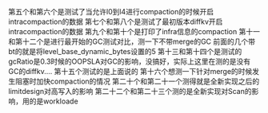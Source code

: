第五个和第六个是测试了当允许l0到l4进行compaction的时候开启intracompaction的数据
第七个和第八个是测试了最初版本diffkv开启intracompaction的数据
第九个和第十个是打印了infra信息的compaction
第十一和第十二个是进行最开始的GC测试对比，测一下不带merge的GC
前面的几个带bt的就是将level_base_dynamic_bytes设置的5
第十三和第十四个是测试的gcRatio是0.3时候的OOPSLA对GC的影响，没搞好，实际上这里在测的是没有GC的diffkv....
第十五个测试的是上面说的
第十六个想测一下针对merge的时候发生阻塞时加快compaction的情况
第二十个和第二十一个测得就是全新实现之后的limitdesign对高写入的影响
第二十二个和第二十三个测的是全新实现对Scan的影响，用的是workloade